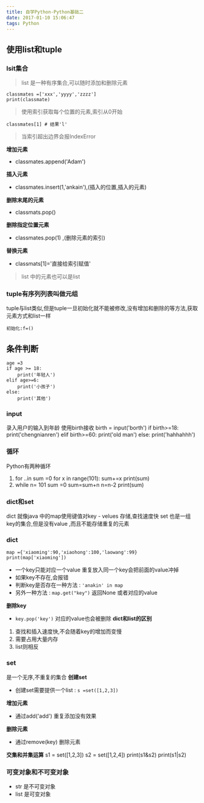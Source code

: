 ```yaml
---
title: 自学Python-Python基础二
date: 2017-01-10 15:06:47
tags: Python
---
```

## 使用list和tuple ##
### lsit集合 ###
> list 是一种有序集合,可以随时添加和删除元素

    classmates =['xxx','yyyy','zzzz']
	print(classmate)
> 使用索引获取每个位置的元素,索引从0开始

    classmates[1] # 结果'l'

> 当索引超出边界会报IndexError

**增加元素**
- classmates.append('Adam')

**插入元素**
- classmates.insert(1,'ankain'),(插入的位置,插入的元素)

**删除末尾的元素**
- classmats.pop()

**删除指定位置元素**
- classmates.pop(1) ,(删除元素的索引)

**替换元素**
- classmats[1]='直接给索引赋值'

> list 中的元素也可以是list


### tuple有序列列表叫做元组  

tuple与list类似,但是tuple一旦初始化就不能被修改,没有增加和删除的等方法,获取元素方式和list一样

	初始化:f=()

## 条件判断 ##

    age =3
    if age >= 18:
    	print('年轻人')
    elif age>=6:
    	print('小孩子')
    else:
    	print('其他')

### input ###
录入用户的输入到年龄 使用birth接收
    birth = input('borth')
    if birth>=18:
    	print('chengnianren')
    elif birth>=60:
    	print('old man')
    else:
    	print('hahhahhh')

### 循环 ###
Python有两种循环

1. for ..in
	sum =0
	for x in range(101):
	sum+=x
	print(sum)
2. while
    n= 101
    sum =0
    sum=sum+n
    n=n-2
    print(sum)

### dict和set ###
dict 就像java 中的map使用键值对key - velues 存储,查找速度快
set 也是一组key的集合,但是没有value ,而且不能存储重复的元素

### dict ###
    map ={'xiaoming':90,'xiaohong':100,'laowang':99}
    print(map['xiaoming'])

- 一个key只能对应一个value 重复放入同一个key会把前面的value冲掉
- 如果key不存在,会报错
- 判断key是否存在一种方法 : `'anakin' in map`
- 另外一种方法 : `map.get("key")` 返回None 或者对应的value

**删除key**
- `key.pop('key')` 对应的value也会被删除
**dict和list的区别**
1. 查找和插入速度快,不会随着key的增加而变慢
2. 需要占用大量内存
3. list则相反

### set ###
是一个无序,不重复的集合
**创建set**
- 创建set需要提供一个list : `s =set([1,2,3])`

**增加元素**
- 通过add('add') 重复添加没有效果

**删除元素**
- 通过remove(key) 删除元素

**交集和并集运算**
    s1 = set([1,2,3])
    s2 = set([1,2,4])
    print(s1&s2)
    print(s1|s2)

### 可变对象和不可变对象 ###
- str 是不可变对象
- list 是可变对象
